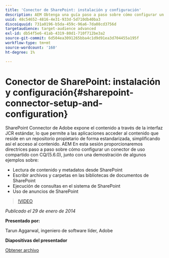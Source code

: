 ```yaml
---
title: 'Conector de SharePoint: instalación y configuración'
description: AEM Obtenga una guía paso a paso sobre cómo configurar un conector de uso compartido con CQ/(5.6.0), junto con una demostración de algunos ejemplos. SharePoint Connector de Adobe expone el contenido a través de la interfaz JCR estándar, lo que permite a las aplicaciones acceder al contenido que reside en un repositorio propietario de forma estandarizada, simplificando así el acceso al contenido.
uuid: 48c54652-4816-4e31-933d-5d710db40ba3
discoiquuid: 731a0196-b5da-459c-96a6-7da08cd3756d
targetaudience: target-audience advanced
exl-id: db54f5e6-41ab-4319-80d1-710f712be3a2
source-git-commit: 6d504ea3091265bba4c1d9d91ea3d704455a195f
workflow-type: tm+mt
source-wordcount: '160'
ht-degree: 1%

---
```


# Conector de SharePoint: instalación y configuración{#sharepoint-connector-setup-and-configuration}

SharePoint Connector de Adobe expone el contenido a través de la interfaz JCR estándar, lo que permite a las aplicaciones acceder al contenido que reside en un repositorio propietario de forma estandarizada, simplificando así el acceso al contenido. AEM En esta sesión proporcionaremos directrices paso a paso sobre cómo configurar un conector de uso compartido con CQ/(5.6.0), junto con una demostración de algunos ejemplos sobre:

* Lectura de contenido y metadatos desde SharePoint
* Escribir archivos y carpetas en las bibliotecas de documentos de SharePoint
* Ejecución de consultas en el sistema de SharePoint
* Uso de anuncios de SharePoint

>[!VIDEO](https://video.tv.adobe.com/v/19525/?quality=9)

*Publicado el 29 de enero de 2014*

**Presentado por:**

Tarun Aggarwal, ingeniero de software líder, Adobe

**Diapositivas del presentador**

[Obtener archivo](assets/cq-gems-sharepoint-connector.pdf)
<!--
[Get back to the Overview](https://helpx.adobe.com/experience-manager/kt/eseminars/gems/aem-index.html)
-->
